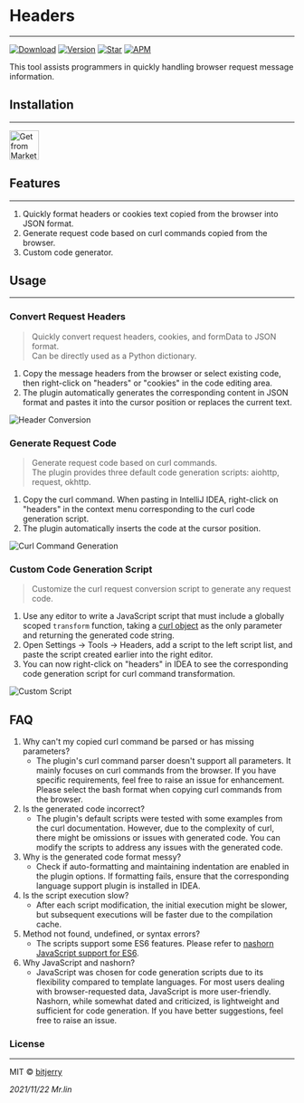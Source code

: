 # Headers


---
[![Download](https://img.shields.io/jetbrains/plugin/d/18299?style=flat-square)](https://plugins.jetbrains.com/plugin/18299-headers)
[![Version](https://img.shields.io/jetbrains/plugin/v/18299?style=flat-square)](https://plugins.jetbrains.com/plugin/18299-headers/versions)
[![Star](https://img.shields.io/jetbrains/plugin/r/stars/18299?label=Headers&style=flat-square)](https://plugins.jetbrains.com/plugin/18299)
[![APM](https://img.shields.io/github/license/bitjerry/Headers?color=blue&style=flat-square)](./LICENSE)

This tool assists programmers in quickly handling browser request message information.

## Installation

---
<a href="https://plugins.jetbrains.com/plugin/18299-headers" target="_blank">
    <img src="https://cdn.jsdelivr.net/gh/bitjerry/Headers@main/images/installation_button.svg" height="52" alt="Get from Marketplace" title="Get from Marketplace">
</a>

<!-- Plugin description -->

## Features

---
1. Quickly format headers or cookies text copied from the browser into JSON format.
2. Generate request code based on curl commands copied from the browser.
3. Custom code generator.

## Usage

---

### Convert Request Headers

> Quickly convert request headers, cookies, and formData to JSON format.  
> Can be directly used as a Python dictionary.

1. Copy the message headers from the browser or select existing code, then right-click on "headers" or "cookies" in the code editing area.
2. The plugin automatically generates the corresponding content in JSON format and pastes it into the cursor position or replaces the current text.

![Header Conversion](https://cdn.jsdelivr.net/gh/bitjerry/Headers@main/images/headers.gif)

### Generate Request Code

> Generate request code based on curl commands.  
> The plugin provides three default code generation scripts: aiohttp, request, okhttp.

1. Copy the curl command. When pasting in IntelliJ IDEA, right-click on "headers" in the context menu corresponding to the curl code generation script.
2. The plugin automatically inserts the code at the cursor position.

![Curl Command Generation](https://cdn.jsdelivr.net/gh/bitjerry/Headers@main/images/curl.gif)

### Custom Code Generation Script

> Customize the curl request conversion script to generate any request code.

1. Use any editor to write a JavaScript script that must include a globally scoped `transform` function, taking a [curl object](https://cdn.jsdelivr.net/gh/bitjerry/Headers@main/src/main/resources/scripts/test.js) as the only parameter and returning the generated code string.
2. Open Settings -> Tools -> Headers, add a script to the left script list, and paste the script created earlier into the right editor.
3. You can now right-click on "headers" in IDEA to see the corresponding code generation script for curl command transformation.

![Custom Script](https://cdn.jsdelivr.net/gh/bitjerry/Headers@main/images/custom_script.png)

<!-- Plugin description end -->

## FAQ

1. Why can't my copied curl command be parsed or has missing parameters?
    - The plugin's curl command parser doesn't support all parameters. It mainly focuses on curl commands from the browser. If you have specific requirements, feel free to raise an issue for enhancement.
      Please select the bash format when copying curl commands from the browser.
2. Is the generated code incorrect?
    - The plugin's default scripts were tested with some examples from the curl documentation. However, due to the complexity of curl, there might be omissions or issues with generated code. You can modify the scripts to address any issues with the generated code.
3. Why is the generated code format messy?
    - Check if auto-formatting and maintaining indentation are enabled in the plugin options. If formatting fails, ensure that the corresponding language support plugin is installed in IDEA.
4. Is the script execution slow?
    - After each script modification, the initial execution might be slower, but subsequent executions will be faster due to the compilation cache.
5. Method not found, undefined, or syntax errors?
    - The scripts support some ES6 features. Please refer to [nashorn JavaScript support for ES6](https://developer.oracle.com/zh/learn/technical-articles/nashorn-javascript-part1).
6. Why JavaScript and nashorn?
    - JavaScript was chosen for code generation scripts due to its flexibility compared to template languages. For most users dealing with browser-requested data, JavaScript is more user-friendly.
      Nashorn, while somewhat dated and criticized, is lightweight and sufficient for code generation. If you have better suggestions, feel free to raise an issue.

### License

---
MIT © [bitjerry](./LICENSE)
  
*2021/11/22*
*Mr.lin*
